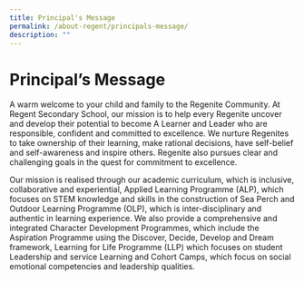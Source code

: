 ```yaml
---
title: Principal's Message
permalink: /about-regent/principals-message/
description: ""
---
```

Principal’s Message
===================

A warm welcome to your child and family to the Regenite Community. At Regent Secondary School, our mission is to help every Regenite uncover and develop their potential to become A Learner and Leader who are responsible, confident and committed to excellence. We nurture Regenites to take ownership of their learning, make rational decisions, have self-belief and self-awareness and inspire others. Regenite also pursues clear and challenging goals in the quest for commitment to excellence.

Our mission is realised through our academic curriculum, which is inclusive, collaborative and experiential, Applied Learning Programme (ALP), which focuses on STEM knowledge and skills in the construction of Sea Perch and Outdoor Learning Programme (OLP), which is inter-disciplinary and authentic in learning experience. We also provide a comprehensive and integrated Character Development Programmes, which include the Aspiration Programme using the Discover, Decide, Develop and Dream framework, Learning for Life Programme (LLP) which focuses on student Leadership and service Learning and Cohort Camps, which focus on social emotional competencies and leadership qualities.